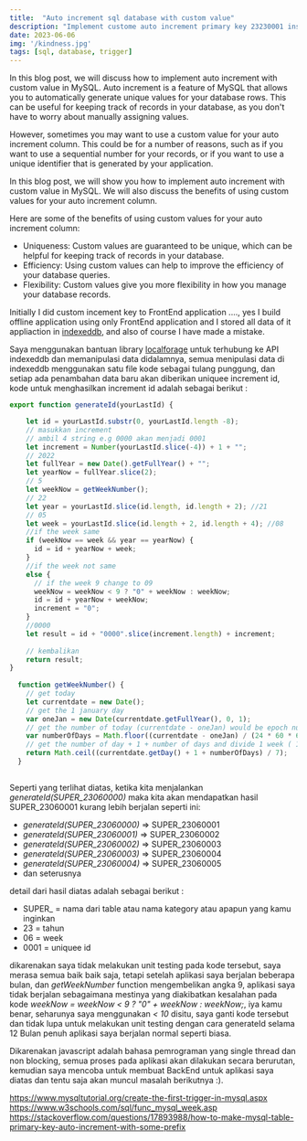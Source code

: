 ```yaml
---
title:  "Auto increment sql database with custom value"
description: "Implement custome auto increment primary key 23230001 instead of 1, 2, 3, 4 ...."
date: 2023-06-06
img: '/kindness.jpg'
tags: [sql, database, trigger]
---
```

In this blog post, we will discuss how to implement auto increment with custom value in MySQL. Auto increment is a feature of MySQL that allows you to automatically generate unique values for your database rows. This can be useful for keeping track of records in your database, as you don't have to worry about manually assigning values.

However, sometimes you may want to use a custom value for your auto increment column. This could be for a number of reasons, such as if you want to use a sequential number for your records, or if you want to use a unique identifier that is generated by your application.

In this blog post, we will show you how to implement auto increment with custom value in MySQL. We will also discuss the benefits of using custom values for your auto increment column.

Here are some of the benefits of using custom values for your auto increment column:

- Uniqueness: Custom values are guaranteed to be unique, which can be helpful for keeping track of records in your database.
- Efficiency: Using custom values can help to improve the efficiency of your database queries.
- Flexibility: Custom values give you more flexibility in how you manage your database records.

Initially I did custom incement key to FrontEnd application ...., yes I build offline application using only FrontEnd application and I stored all data of it appliaction in [indexeddb](https://developer.mozilla.org/en-US/docs/Web/API/IndexedDB_API), and also of course I have made a mistake.

Saya menggunakan bantuan library [localforage](https://github.com/localForage/localForage) untuk terhubung ke API indexeddb dan memanipulasi data didalamnya, semua menipulasi data di indexeddb menggunakan satu file kode sebagai tulang punggung, dan setiap ada penambahan data baru akan diberikan uniquee increment id, kode untuk menghasilkan increment id adalah sebagai berikut :

```JavaScript
export function generateId(yourLastId) {

    let id = yourLastId.substr(0, yourLastId.length -8);
    // masukkan increment
    // ambil 4 string e.g 0000 akan menjadi 0001
    let increment = Number(yourLastId.slice(-4)) + 1 + "";
    // 2022
    let fullYear = new Date().getFullYear() + "";
    let yearNow = fullYear.slice(2);
    // 5
    let weekNow = getWeekNumber();
    // 22
    let year = yourLastId.slice(id.length, id.length + 2); //21
    // 05
    let week = yourLastId.slice(id.length + 2, id.length + 4); //08
    //if the week same
    if (weekNow == week && year == yearNow) {
      id = id + yearNow + week;
    }
    //if the week not same
    else {
      // if the week 9 change to 09
      weekNow = weekNow < 9 ? "0" + weekNow : weekNow;
      id = id + yearNow + weekNow;
      increment = "0";
    }
    //0000
    let result = id + "0000".slice(increment.length) + increment;
    
    // kembalikan
    return result;
}
  
  function getWeekNumber() {
    // get today
    let currentdate = new Date();
    // get the 1 january day
    var oneJan = new Date(currentdate.getFullYear(), 0, 1);
    // get the number of today (currentdate - oneJan) would be epoch number and divide 1 day epoch number
    var numberOfDays = Math.floor((currentdate - oneJan) / (24 * 60 * 60 * 1000));
    // get the number of day + 1 + number of days and divide 1 week ( 170 / 7)
    return Math.ceil((currentdate.getDay() + 1 + numberOfDays) / 7);
  }
  
```

Seperti yang terlihat diatas, ketika kita menjalankan *generateId(SUPER_23060000)* maka kita akan mendapatkan hasil SUPER_23060001 kurang lebih berjalan seperti ini:
  - *generateId(SUPER_23060000)* => SUPER_23060001
  - *generateId(SUPER_23060001)* => SUPER_23060002
  - *generateId(SUPER_23060002)* => SUPER_23060003
  - *generateId(SUPER_23060003)* => SUPER_23060004
  - *generateId(SUPER_23060004)* => SUPER_23060005
  - dan seterusnya

detail dari hasil diatas adalah sebagai berikut :
  - SUPER_ = nama dari table atau nama kategory atau apapun yang kamu inginkan
  - 23 = tahun
  - 06 = week
  - 0001 = uniquee id

dikarenakan saya tidak melakukan unit testing pada kode tersebut, saya merasa semua baik baik saja, tetapi setelah aplikasi saya berjalan beberapa bulan, dan *getWeekNumber* function mengembelikan angka 9, aplikasi saya tidak berjalan sebagaimana mestinya yang diakibatkan kesalahan pada kode *weekNow = weekNow < 9 ? "0" + weekNow : weekNow;*, iya kamu benar, seharunya saya menggunakan *< 10* disitu, saya ganti kode tersebut dan tidak lupa untuk melakukan unit testing dengan cara generateId selama 12 Bulan penuh aplikasi saya berjalan normal seperti biasa.

Dikarenakan javascript adalah bahasa pemrograman yang single thread dan non blocking, semua proses pada aplikasi akan dilakukan secara berurutan, kemudian saya mencoba untuk membuat BackEnd untuk aplikasi saya diatas dan tentu saja akan muncul masalah berikutnya :).

https://www.mysqltutorial.org/create-the-first-trigger-in-mysql.aspx
https://www.w3schools.com/sql/func_mysql_week.asp
https://stackoverflow.com/questions/17893988/how-to-make-mysql-table-primary-key-auto-increment-with-some-prefix